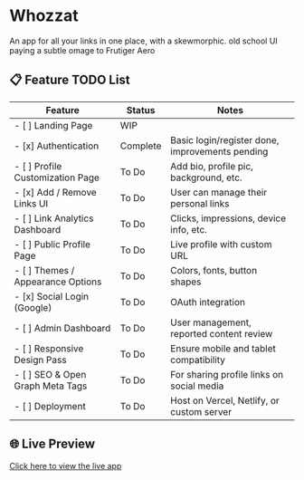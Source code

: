 # Whozzat

An app for all your links in one place, with a skewmorphic. old school UI paying a subtle omage to Frutiger Aero

## 📋 Feature TODO List 

| Feature                         | Status          | Notes                                      |
|---------------------------------|------------------|--------------------------------------------|
| - [ ] Landing Page                 | WIP        |                    |
| - [x] Authentication               | Complete  | Basic login/register done, improvements pending |
| - [ ] Profile Customization Page    | To Do            | Add bio, profile pic, background, etc.     |
| - [x] Add / Remove Links UI         | To Do            | User can manage their personal links       |
| - [ ] Link Analytics Dashboard      | To Do            | Clicks, impressions, device info, etc.     |
| - [ ] Public Profile Page           | To Do            | Live profile with custom URL               |
| - [ ] Themes / Appearance Options   | To Do            | Colors, fonts, button shapes               |
| - [x] Social Login (Google)        | To Do            | OAuth integration                          |
| - [ ] Admin Dashboard               | To Do            | User management, reported content review   |
| - [ ] Responsive Design Pass        | To Do            | Ensure mobile and tablet compatibility     |
| - [ ] SEO & Open Graph Meta Tags    | To Do            | For sharing profile links on social media  |
| - [ ] Deployment                    | To Do            | Host on Vercel, Netlify, or custom server  |


## 🌐 Live Preview

[Click here to view the live app](https://whozzat.vercel.app)

